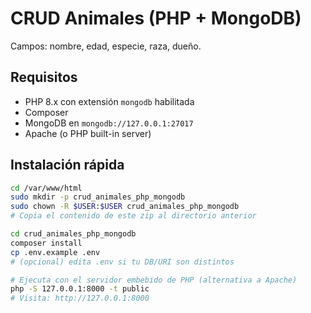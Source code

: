 # CRUD Animales (PHP + MongoDB)

Campos: nombre, edad, especie, raza, dueño.

## Requisitos
- PHP 8.x con extensión `mongodb` habilitada
- Composer
- MongoDB en `mongodb://127.0.0.1:27017`
- Apache (o PHP built-in server)

## Instalación rápida
```bash
cd /var/www/html
sudo mkdir -p crud_animales_php_mongodb
sudo chown -R $USER:$USER crud_animales_php_mongodb
# Copia el contenido de este zip al directorio anterior

cd crud_animales_php_mongodb
composer install
cp .env.example .env
# (opcional) edita .env si tu DB/URI son distintos

# Ejecuta con el servidor embebido de PHP (alternativa a Apache)
php -S 127.0.0.1:8000 -t public
# Visita: http://127.0.0.1:8000
```

